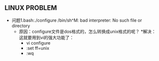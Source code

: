 LINUX PROBLEM
--------
* 问题1.bash:./configure /bin/sh^M: bad interpreter: No such file or directory
  * 原因：configure文件是dos格式的，怎么转换成unix格式的呢？
  *解决：这就要用到vi的强大功能了：
    * vi configure
    * :set ff=unix
    * :wq
